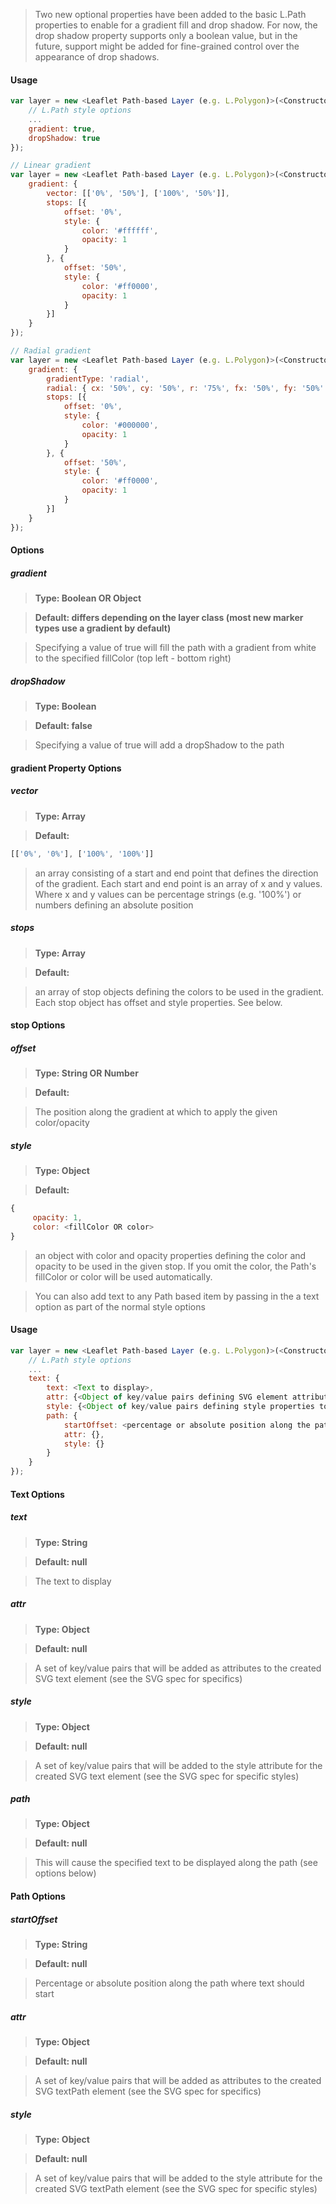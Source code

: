 > Two new optional properties have been added to the basic L.Path properties to enable for a gradient fill and drop shadow.  For now, the drop shadow property supports only a boolean value, but in the future, support might be added for fine-grained control over the appearance of drop shadows.

#### Usage
```javascript
var layer = new <Leaflet Path-based Layer (e.g. L.Polygon)>(<Constructor inputs>, {
	// L.Path style options
	...
	gradient: true,
	dropShadow: true
});

// Linear gradient
var layer = new <Leaflet Path-based Layer (e.g. L.Polygon)>(<Constructor inputs>, {
	gradient: {
		vector: [['0%', '50%'], ['100%', '50%']],
		stops: [{
			offset: '0%',
			style: {
				color: '#ffffff',
				opacity: 1
			}
		}, {
			offset: '50%',
			style: {
				color: '#ff0000',
				opacity: 1
			}
		}]
	}
});

// Radial gradient
var layer = new <Leaflet Path-based Layer (e.g. L.Polygon)>(<Constructor inputs>, {
	gradient: {
		gradientType: 'radial',
		radial: { cx: '50%', cy: '50%', r: '75%', fx: '50%', fy: '50%' },
		stops: [{
			offset: '0%',
			style: {
				color: '#000000',
				opacity: 1
			}
		}, {
			offset: '50%',
			style: {
				color: '#ff0000',
				opacity: 1
			}
		}]
	}
});				
```

#### Options

##### gradient
> **Type: Boolean OR Object**

> **Default: differs depending on the layer class (most new marker types use a gradient by default)**

> Specifying a value of true will fill the path with a gradient from white to the specified fillColor (top left - bottom right)

##### dropShadow
> **Type: Boolean**

> **Default: false**

> Specifying a value of true will add a dropShadow to the path

#### gradient Property Options

##### vector
> **Type: Array**

> **Default:** 
```javascript
[['0%', '0%'], ['100%', '100%']]
```

> an array consisting of a start and end point that defines the direction of the gradient.  Each start and end point is an array of x and y values. Where x and y values can be percentage strings (e.g. '100%') or numbers defining an absolute position

##### stops
> **Type: Array**

> **Default:**

> an array of stop objects defining the colors to be used in the gradient.  Each stop object has offset and style properties.  See below.

#### stop Options

##### offset
> **Type: String OR Number**

> **Default:**

> The position along the gradient at which to apply the given color/opacity

##### style
> **Type: Object**

> **Default:** 
```javascript
{ 
     opacity: 1, 
     color: <fillColor OR color>
}
```
> an object with color and opacity properties defining the color and opacity to be used in the given stop.  If you omit the color, the Path's fillColor or color will be used automatically.

> You can also add text to any Path based item by passing in the a text option as part of the normal style options

#### Usage
```javascript
var layer = new <Leaflet Path-based Layer (e.g. L.Polygon)>(<Constructor inputs>, {
	// L.Path style options
	...
	text: {
		text: <Text to display>,
		attr: {<Object of key/value pairs defining SVG element attributes to apply to the text element>},
		style: {<Object of key/value pairs defining style properties to apply to the text element},
		path: {
			startOffset: <percentage or absolute position along the path where text should start>,
			attr: {},
			style: {}
		}
	}
});
```

#### Text Options

##### text
> **Type: String**

> **Default: null**

> The text to display

##### attr
> **Type: Object**

> **Default: null**

> A set of key/value pairs that will be added as attributes to the created SVG text element (see the SVG spec for specifics)

##### style
> **Type: Object**

> **Default: null**

> A set of key/value pairs that will be added to the style attribute for the created SVG text element (see the SVG spec for specific styles)

##### path
> **Type: Object**

> **Default: null**

> This will cause the specified text to be displayed along the path (see options below)

#### Path Options

##### startOffset
> **Type: String**

> **Default: null**

> Percentage or absolute position along the path where text should start

##### attr
> **Type: Object**

> **Default: null**

> A set of key/value pairs that will be added as attributes to the created SVG textPath element (see the SVG spec for specifics)

##### style
> **Type: Object**

> **Default: null**

> A set of key/value pairs that will be added to the style attribute for the created SVG textPath element (see the SVG spec for specific styles)